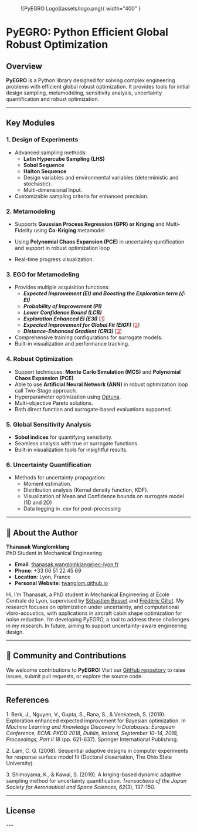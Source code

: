 <figure markdown>
  ![PyEGRO Logo](assets/logo.png){ width="400" }
</figure>

# PyEGRO: Python Efficient Global Robust Optimization

## Overview
**PyEGRO** is a Python library designed for solving complex engineering problems with efficient global robust optimization. It provides tools for initial design sampling, metamodeling, sensitivity analysis, uncertainty quantification and robust optimization. 

---

## Key Modules

### 1. **Design of Experiments**
- Advanced sampling methods:
  - **Latin Hypercube Sampling (LHS)**
  - **Sobol Sequence**
  - **Halton Sequence**
  - Design variables and environmental variables (deterministic and stochastic).
  - Multi-dimensional Input.
- Customizable sampling criteria for enhanced precision.

### 2. **Metamodeling**
- Supports **Gaussian Process Regression (GPR) or Kriging**  and Multi-Fidelity using **Co-Kriging** metamodel

- Using **Polynomial Chaos Expansion (PCE)** in uncertainty quntification and support in robust optimization loop

- Real-time progress visualization.


### 3. **EGO for Metamodeling**
- Provides multiple acquisition functions:
  - ***Expected Improvement (EI) and Boosting the Exploration term (𝜁-EI)***
  - ***Probability of Improvement (PI)***
  - ***Lower Confidence Bound (LCB)***
  - ***Exploration Enhanced EI (E3I)*** [<a href="#reference-1" style="color:red; text-decoration:underline;">1</a>]
  - ***Expected Improvement for Global Fit (EIGF)*** [<a href="#reference-2" style="color:red; text-decoration:underline;">2</a>]
  - ***Distance-Enhanced Gradient (CRI3)*** [<a href="#reference-3" style="color:red; text-decoration:underline;">3</a>]
- Comprehensive training configurations for surrogate models.
- Built-in visualization and performance tracking.


### 4. **Robust Optimization**
- Support techniques: **Monte Carlo Simulation (MCS)** and **Polynomial Chaos Expansion (PCE)** 
- Able to use **Artificial Neural Network (ANN)** in robust optimization loop call Two-Stage approach.
- Hyperparameter optimization using [Optuna](https://optuna.org/).
- Multi-objective Pareto solutions.
- Both direct function and surrogate-based evaluations supported.

### 5. **Global Sensitivity Analysis**
- **Sobol indices** for quantifying sensitivity.
- Seamless analysis with true or surrogate functions.
- Built-in visualization tools for insightful results.

### 6. **Uncertainty Quantification**
- Methods for uncertainty propagation:
  - Moment estimation.
  - Distribution analysis (Kernel density function, KDF).
  - Visualization of Mean and Confidence bounds on surrogate model (1D and 2D)
  - Data logging in .csv for post-processing 

---

## 👤 About the Author

**Thanasak Wanglomklang**  
PhD Student in Mechanical Engineering  

- **Email**: [thanasak.wanglomklang@ec-lyon.fr](mailto:thanasak.wanglomklang@ec-lyon.fr)  
- **Phone**: +33 06 51 22 45 69  
- **Location**: Lyon, France  
- **Personal Website**: [twanglom.github.io](https://twanglom.github.io)  

Hi, I’m Thanasak, a PhD student in Mechanical Engineering at École Centrale de Lyon, supervised by [Sébastien Besset](https://scholar.google.com/citations?user=mX1HMLcAAAAJ&hl=en) and [Frédéric Gillot](https://scholar.google.fr/citations?user=SuvV3LoAAAAJ&hl=fr). My research focuses on optimization under uncertainty, and computational vibro-acoustics, with applications in aircraft cabin shape optimization for noise reduction. I’m developing PyEGRO, a tool to address these challenges in my research. In future, aiming to support uncertainty-aware engineering design.


---

## 👥 Community and Contributions
We welcome contributions to **PyEGRO**! Visit our [GitHub repository](https://github.com/twanglom/PyEGRO) to raise issues, submit pull requests, or explore the source code.

---

## References
<a id="reference-1"></a>1. Berk, J., Nguyen, V., Gupta, S., Rana, S., & Venkatesh, S. (2019). Exploration enhanced expected improvement for Bayesian optimization. In *Machine Learning and Knowledge Discovery in Databases: European Conference, ECML PKDD 2018, Dublin, Ireland, September 10–14, 2018, Proceedings, Part II 18* (pp. 621-637). Springer International Publishing.

<a id="reference-2"></a>2. Lam, C. Q. (2008). Sequential adaptive designs in computer experiments for response surface model fit (Doctoral dissertation, The Ohio State University).

<a id="reference-3"></a>3. Shimoyama, K., & Kawai, S. (2019). A kriging-based dynamic adaptive sampling method for uncertainty quantification. *Transactions of the Japan Society for Aeronautical and Space Sciences, 62*(3), 137-150.

---

## License
**---**

